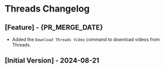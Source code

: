 # Threads Changelog

## [Feature] - {PR_MERGE_DATE}

- Added the `Download Threads Video` command to download videos from Threads.

## [Initial Version] - 2024-08-21
